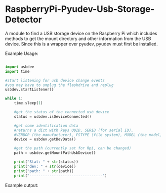 # RaspberryPi-Pyudev-Usb-Storage-Detector
A module to find a USB storage device on the Raspberry Pi which includes methods to get the mount directory and other information from the USB device. Since this is a wrapper over pyudev, pyudev must first be installed.

Example Usage:
```Python

import usbdev
import time

#start listening for usb device change events
#you may have to unplug the flashdrive and replug
usbdev.startListener()

while 1:
    time.sleep(1)

    #get the status of the connected usb device
    status = usbdev.isDeviceConnected()

    #get some identification data 
    #returns a dict with keys UUID, SERID (for serial ID), 
    #VENDOR (the manufacturer), FSTYPE (file system), MODEL (the model).
    device = usbdev.getDevData()

    #get the path (currently set for Rpi, can be changed)
    path = usbdev.getMountPathUsbDevice()

    print("Stat: " + str(status))
    print("dev: " + str(device))
    print("path: " + str(path))
    print("---------------------------------")
```

Example output:

